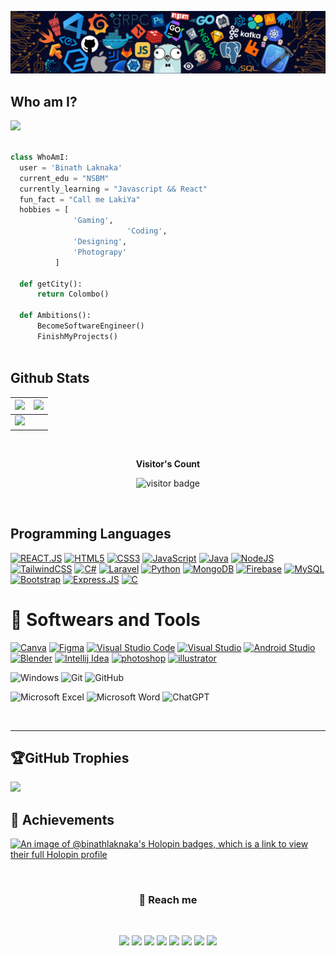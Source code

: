 ![Github Banner](https://github.com/Jaydeep-Yadav/Jaydeep-Yadav/blob/main/banner.png)

## Who am I?

<img src="https://readme-typing-svg.herokuapp.com?font=Architects+Daughter&color=22EBF7&size=25&center=false&lines=hey!+its+Binath+Laknaka;Full+stack+web+developer...;UI+/+UX+Enthusiast...;Active+Open+Source+Contributor..."/>


<div align item='left'>

  
  ```python

  class WhoAmI:
    user = 'Binath Laknaka'
	current_edu = "NSBM"
    currently_learning = "Javascript && React"
    fun_fact = "Call me LakiYa"
	hobbies = [
				'Gaming',
                        	'Coding',
			 	'Designing',
				'Photograpy'
			]
	
	def getCity():
		return Colombo()
	
	def Ambitions():
		BecomeSoftwareEngineer()
		FinishMyProjects()
	
 ```
</div>



## Github Stats

<img src="https://github-readme-stats.vercel.app/api?username=binathlaknaka&&show_icons=true&count_private=true&theme=github_dark">|<img src="https://github-readme-streak-stats.herokuapp.com/?user=binathlaknaka&theme=blueberry_duo"/>
|---|---|
<img src="https://github-readme-stats.vercel.app/api/top-langs/?username=binathlaknaka&layout=compact&theme=github_dark"/>|

</br>
<p align="center"><b>Visitor's Count</b></p>
<p align="center"><img src="https://profile-counter.glitch.me/%7Bbinathlaknaka%7D/count.svg" alt="visitor badge"/></p></br>

## Programming Languages

<a href="https://"><img src="https://img.shields.io/static/v1?label=&message=REACT.JS&color=%2361DAFB&style=for-the-badge&logo=react&logoColor=grey" alt="REACT.JS"></a>
<a href="https://"><img src="https://img.shields.io/badge/html5-%23E34F26.svg?style=for-the-badge&logo=html5&logoColor=white" alt="HTML5"></a>
<a href="https://"><img src="https://img.shields.io/badge/css3-%231572B6.svg?style=for-the-badge&logo=css3&logoColor=white" alt="CSS3"></a>
<a href="https://"><img src="https://img.shields.io/badge/javascript-%23323330.svg?style=for-the-badge&logo=javascript&logoColor=%23F7DF1E" alt="JavaScript"></a>
<a href="https://"><img src="https://img.shields.io/badge/java-%23ED8B00.svg?style=for-the-badge&logo=openjdk&logoColor=white" alt="Java"></a>
<a href="https://"><img src="https://img.shields.io/badge/node.js-6DA55F?style=for-the-badge&logo=node.js&logoColor=white" alt="NodeJS"></a>
<a href="https://"><img src="https://img.shields.io/badge/tailwindcss-%2338B2AC.svg?style=for-the-badge&logo=tailwind-css&logoColor=white" alt="TailwindCSS"></a>
<a href="https://"><img src="https://img.shields.io/badge/c%23-%23239120.svg?style=for-the-badge&logo=c-sharp&logoColor=white" alt="C#"></a>
<a href="https://"><img src="https://img.shields.io/badge/laravel-%23FF2D20.svg?style=for-the-badge&logo=laravel&logoColor=white" alt="Laravel"></a>
<a href="https://"><img src="https://img.shields.io/badge/Python-3776AB?style=for-the-badge&logo=python&logoColor=white" alt="Python"></a>
<a href="https://"><img src="https://img.shields.io/badge/MongoDB-%234ea94b.svg?style=for-the-badge&logo=mongodb&logoColor=white" alt="MongoDB"></a>
<a href="https://"><img src="https://img.shields.io/badge/Firebase-039BE5?style=for-the-badge&logo=Firebase&logoColor=white" alt="Firebase"></a>
<a href="https://"><img src="https://img.shields.io/badge/mysql-%2300f.svg?style=for-the-badge&logo=mysql&logoColor=white" alt="MySQL"></a>
<a href="https://"><img src="https://img.shields.io/badge/bootstrap-%23563D7C.svg?style=for-the-badge&logo=bootstrap&logoColor=white" alt="Bootstrap"></a>
<a href="https://"><img src="https://img.shields.io/badge/express.js-%23404d59.svg?style=for-the-badge&logo=express&logoColor=%2361DAFB" alt="Express.JS"></a>
<a href="https://"><img src="https://img.shields.io/badge/C-00599C?style=for-the-badge&logo=c&logoColor=white" alt="C"></a>
</br>

# 🦾 Softwears and Tools

<a href="https://"><img src="https://img.shields.io/badge/Canva-%2300C4CC.svg?style=for-the-badge&logo=Canva&logoColor=white" alt="Canva"></a>
<a href="https://"><img src="https://img.shields.io/badge/figma-%23F24E1E.svg?style=for-the-badge&logo=figma&logoColor=white" alt="Figma"></a>
<a href="https://"><img src="https://img.shields.io/badge/Visual%20Studio%20Code-0078d7.svg?style=for-the-badge&logo=visual-studio-code&logoColor=white" alt="Visual Studio Code"></a>
<a href="https://"><img src="https://img.shields.io/badge/Visual%20Studio-5C2D91.svg?style=for-the-badge&logo=visual-studio&logoColor=white" alt="Visual Studio"></a>
<a href="https://"><img src="https://img.shields.io/badge/Android%20Studio-3DDC84.svg?style=for-the-badge&logo=android-studio&logoColor=white" alt="Android Studio"></a>
<a href="https://"><img src="https://img.shields.io/badge/blender-%23F5792A.svg?style=for-the-badge&logo=blender&logoColor=white" alt="Blender"></a>
<a href="https://"><img src="https://img.shields.io/badge/IntelliJ_IDEA-000000.svg?style=for-the-badge&logo=intellij-idea&logoColor=white" alt="Intellij Idea"></a>
<a href="https://"><img src="https://img.shields.io/badge/adobe%20photoshop-%2331A8FF.svg?style=for-the-badge&logo=adobe%20photoshop&logoColor=white" alt = "photoshop" /></a>
<a href="https://"><img src="https://img.shields.io/badge/adobe%20illustrator-%23FF9A00.svg?style=for-the-badge&logo=adobe%20illustrator&logoColor=white" alt = "illustrator" /></a>
</br>

![Windows](https://img.shields.io/badge/Windows-0078D6?style=for-the-badge&logo=windows&logoColor=white)
![Git](https://img.shields.io/badge/git-%23F05033.svg?style=for-the-badge&logo=git&logoColor=white)
![GitHub](https://img.shields.io/badge/github-%23121011.svg?style=for-the-badge&logo=github&logoColor=white)

![Microsoft Excel](https://img.shields.io/badge/Microsoft_Excel-217346?style=for-the-badge&logo=microsoft-excel&logoColor=white)
![Microsoft Word](https://img.shields.io/badge/Microsoft_Word-2B579A?style=for-the-badge&logo=microsoft-word&logoColor=white)
![ChatGPT](https://img.shields.io/badge/chatGPT-74aa9c?style=for-the-badge&logo=openai&logoColor=white)

</br>

---

## 🏆GitHub Trophies
![](https://github-profile-trophy.vercel.app/?username=binathlaknaka&theme=tokyonight&no-frame=false&no-bg=false&margin-w=4)
</br>

## 🏅 Achievements
[![An image of @binathlaknaka's Holopin badges, which is a link to view their full Holopin profile](https://holopin.me/binathlaknaka)](https://holopin.io/@binathlaknaka)

</br>

<h3 align="center">📱 Reach me</h3><br>
<p align="center">
	<a href="https://www.linkedin.com/in/binath-laknaka-kalansooriya-0b8247244/"><img src="https://img.shields.io/badge/linkedin-0077B5.svg?style=for-the-badge&logo=linkedin&logoColor=ffffff"/></a>
	<a href=""><img src="https://img.shields.io/badge/portfolio-%23.svg?&style=for-the-badge&logo=&logoColor=white%22"/></a>
	<a href="https://www.facebook.com/share/FuQU8AdBCJzzh7W5/"><img src="https://img.shields.io/badge/facebook-1b74e4.svg?style=for-the-badge&logo=facebook&logoColor=ffffff"/></a>
	<a href="mailto:binathlaknaka@gmail.com?subject=[GitHub]%20🔥%20profile%20contact&body=Hello"><img src="https://img.shields.io/badge/e‑mail-D14836.svg?style=for-the-badge&logo=GMail&logoColor=ffffff"></a>
	<a href="https://www.instagram.com/_laki_x_a/profilecard/?igsh=cmFwZjRhamxsdTZy"><img src="https://img.shields.io/badge/instagram-%23000000.svg?&style=for-the-badge&logo=instagram&logoColor=white"/></a>
	<a href="https://www.youtube.com/@lakiya_valo"><img src="https://img.shields.io/badge/youtube-e00101.svg?style=for-the-badge&logo=youtube&logoColor=ffffff"/></a>
	<a href="https://x.com/BinathLaknaka?t=V1QGsXvBICktskxdwoMV7g&s=08"><img src="https://img.shields.io/badge/twitter-%231DA1F2.svg?&style=for-the-badge&logo=twitter&logoColor=white"/></a>
	<a href="https://medium.com/@binalakiya.11"><img src="https://img.shields.io/badge/medium-%2312100E.svg?&style=for-the-badge&logo=medium&logoColor=white"/></a>
</p>
</br></br>
